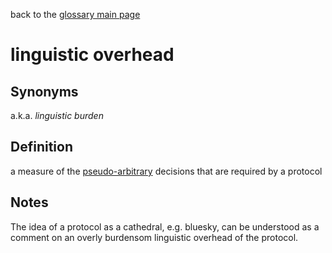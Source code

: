 back to the [glossary main page](https://github.com/wds4/tapestry-protocol/blob/main/glossary/README.md)

linguistic overhead
=====

## Synonyms

a.k.a. *linguistic burden*

## Definition

a measure of the [pseudo-arbitrary](pseudoArbitrary.md) decisions that are required by a protocol

## Notes

The idea of a protocol as a cathedral, e.g. bluesky, can be understood as a comment on an overly burdensom linguistic overhead of the protocol. 

